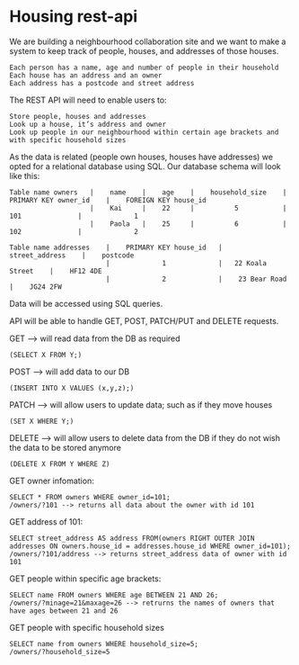 # Housing rest-api

We are building a neighbourhood collaboration site and we want to make a system to keep track of people, houses, and addresses of those houses.

    Each person has a name, age and number of people in their household
    Each house has an address and an owner
    Each address has a postcode and street address

The REST API will need to enable users to:

    Store people, houses and addresses
    Look up a house, it’s address and owner
    Look up people in our neighbourhood within certain age brackets and with specific household sizes

As the data is related (people own houses, houses have addresses) we opted for a relational database using SQL.
Our database schema will look like this:

    Table name owners   |    name    |    age    |    household_size    |   PRIMARY KEY owner_id    |    FOREIGN KEY house_id 
                        |    Kai     |    22     |          5           |          101              |             1
                        |    Paola   |    25     |          6           |          102              |             2

    Table name addresses    |    PRIMARY KEY house_id   |    street_address    |    postcode  
                            |             1             |   22 Koala Street    |    HF12 4DE       
                            |             2             |    23 Bear Road      |    JG24 2FW      

Data will be accessed using SQL queries. 

API will be able to handle GET, POST, PATCH/PUT and DELETE requests.

GET --> will read data from the DB as required 

    (SELECT X FROM Y;)

POST --> will add data to our DB 

    (INSERT INTO X VALUES (x,y,z);)

PATCH --> will allow users to update data; such as if they move houses 

    (SET X WHERE Y;)

DELETE --> will allow users to delete data from the DB if they do not wish the data to be stored anymore 

    (DELETE X FROM Y WHERE Z)

GET owner infomation: 

    SELECT * FROM owners WHERE owner_id=101;
    /owners/?101 --> returns all data about the owner with id 101

GET address of 101: 

    SELECT street_address AS address FROM(owners RIGHT OUTER JOIN addresses ON owners.house_id = addresses.house_id WHERE owner_id=101);
    /owners/?101/address --> returns street_address data of owner with id 101

GET people within specific age brackets:

    SELECT name FROM owners WHERE age BETWEEN 21 AND 26;
    /owners/?minage=21&maxage=26 --> retrurns the names of owners that have ages between 21 and 26

GET people with specific household sizes

    SELECT name from owners WHERE household_size=5;
    /owners/?household_size=5